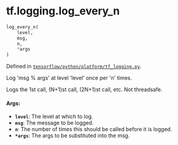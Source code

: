 <div itemscope itemtype="http://developers.google.com/ReferenceObject">
<meta itemprop="name" content="tf.logging.log_every_n" />
</div>

# tf.logging.log_every_n

``` python
log_every_n(
    level,
    msg,
    n,
    *args
)
```



Defined in [`tensorflow/python/platform/tf_logging.py`](https://www.tensorflow.org/code/tensorflow/python/platform/tf_logging.py).

Log 'msg % args' at level 'level' once per 'n' times.

Logs the 1st call, (N+1)st call, (2N+1)st call,  etc.
Not threadsafe.

#### Args:

* <b>`level`</b>: The level at which to log.
* <b>`msg`</b>: The message to be logged.
* <b>`n`</b>: The number of times this should be called before it is logged.
* <b>`*args`</b>: The args to be substituted into the msg.